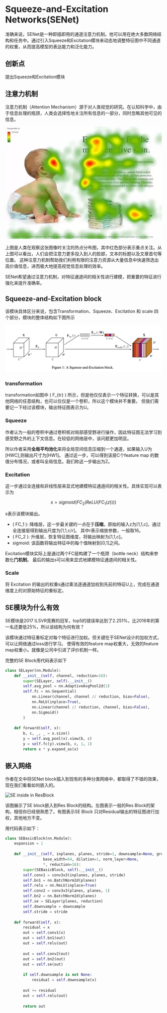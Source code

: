 # Squeeze-and-Excitation Networks(SENet)

准确来说，<def>SENet</def>是一种即插即用的<def>通道注意力</def>机制。他可以用在绝大多数网络结构和任务中。通过引入Squeeze和Excitation模块来动态地调整特征图中不同通道的权重，从而提高模型的表达能力和泛化能力。

## 创新点

提出Squeeze和Excitation模块

## 注意力机制

<def>注意力机制（Attention Mechanism）</def>源于对人类视觉的研究。在认知科学中，由于信息处理的瓶颈，人类会选择性地关注所有信息的一部分，同时忽略其他可见的信息。

![](../img/03/06/humanAtten.png)

上图是人类在观察这张图像时关注的热点分布图，其中红色部分表示重点关注。从上图可以看出，人们会把注意力更多投入到人的脸部，文本的标题以及文章首句等位置。
这种注意力机制帮助我们利用有限的注意力资源从大量信息中快速筛选出高价值信息，进而极大地提高视觉信息处理的效率。

SENet希望通过注意力机制，对特征通道间的相关性进行建模，把重要的特征进行强化来提升准确率。

## Squeeze-and-Excitation block

该模块具体区分来说，包含Transformation、Squeeze、Excitation 和 scale 四个部分，模块的整体结构如下图所示

![](../img/03/06/SENet.jpg)

### transformation
transformation如图中 \( F_{tr} \) 所示，但是他仅仅表示一个特征转换，可以是其他网络的任意结构，也可以仅仅是一个卷积，所以这个模块并不重要。
但我们需要记一下经过该模块，输出特征图表示为U。

### Squeeze
作者认为一般的卷积中通过卷积核对局部感受野进行操作，因此特征图无法学习到感受野之外的上下文信息。在较低的网络层中，该问题更加明显。

所以作者采用**全局平均池化**来将全局空间信息压缩到一个通道，如果输入U为[HWC],则输出尺寸为[HW1]。
通过这一步，可以得到该层C个feature map 的数值分布情况，或者叫全局信息。我们称这一步输出为Z。

### Excitation

这一步通过全连接和非线性层来显式地建模特征通道间的相关性。具体实现可以表示为

$$ s = sigmoid(FC_2(ReLU(FC_1(z))))$$

s表示该模块输出。

- \( FC_1 \): 降维层，这一步最关键的一点在于**压缩**。原始的输入z为[1,1,c]，通过全连接层得到输出尺度为[1,1,c/r]。
其中r表示缩放参数，一般取16。
- \( FC_2 \): 升维层，恢复特征图维度，将输出映射为[1,1,c]。
- sigmoid: 该函数将输出特征中的每个值映射到[0,1]之间。

Excitation模块实际上是通过两个FC层构建了一个<def>瓶颈（bottle neck）</def>结构来参数化**门机制**。
最后的输出s可以用来显式地建模特征通道间的相关性。

### Scale
将 Excitation 的输出的权重s通过乘法逐通道加权到先前的特征U上，完成在通道维度上的对原始特征的重标定。


## SE模块为什么有效
SE模块是2017 ILSVR竞赛的冠军，top5的错误率达到了2.251%，比2016年的第一名还要低25%，所以该结构为何有效？

该模块通过特征重标定对每个特征进行加权。但关键在于SENet设计的加权方式，可以让网络通过loss进行学习。
使得有效的feature map权重大，无效的feature map权重小。就像是公司中引进了评价机制一样。

完整的SE Block用代码表示如下

```python
class SELayer(nn.Module):
    def __init__(self, channel, reduction=16):
        super(SELayer, self).__init__()
        self.avg_pool = nn.AdaptiveAvgPool2d(1)
        self.fc = nn.Sequential(
            nn.Linear(channel, channel // reduction, bias=False),
            nn.ReLU(inplace=True),
            nn.Linear(channel // reduction, channel, bias=False),
            nn.Sigmoid()
        )

    def forward(self, x):
        b, c, _, _ = x.size()
        y = self.avg_pool(x).view(b, c)
        y = self.fc(y).view(b, c, 1, 1)
        return x * y.expand_as(x)

```
## 嵌入网络

作者在文中将SENet block插入到现有的多种分类网络中，都取得了不错的效果，现在我们看看如何嵌入的。

[//]: # (![]&#40;../img/03/06/SE-in-Res.jpg&#41;)
<img alt="SE inside in ResBlock" src="../../img/03/06/SE-in-Res.jpg" class="img-center" width="50%" />


该图展示了SE block嵌入到Res Block的结构。左图表示一般的Res Block的架构，相信你已经很熟悉了。有图表示SE Block
只对Residual输出的特征图进行加权，其他地方不变。

用代码表示如下：

```python
class SEBasicBlock(nn.Module):
    expansion = 1

    def __init__(self, inplanes, planes, stride=1, downsample=None, groups=1,
                 base_width=64, dilation=1, norm_layer=None,
                 *, reduction=16):
        super(SEBasicBlock, self).__init__()
        self.conv1 = conv3x3(inplanes, planes, stride)
        self.bn1 = nn.BatchNorm2d(planes)
        self.relu = nn.ReLU(inplace=True)
        self.conv2 = conv3x3(planes, planes, 1)
        self.bn2 = nn.BatchNorm2d(planes)
        self.se = SELayer(planes, reduction)
        self.downsample = downsample
        self.stride = stride

    def forward(self, x):
        residual = x
        out = self.conv1(x)
        out = self.bn1(out)
        out = self.relu(out)

        out = self.conv2(out)
        out = self.bn2(out)
        out = self.se(out)

        if self.downsample is not None:
            residual = self.downsample(x)

        out += residual
        out = self.relu(out)

        return out
```


